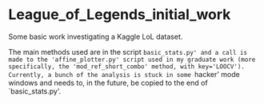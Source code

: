 # League_of_Legends_initial_work
Some basic work investigating a Kaggle LoL dataset.

The main methods used are in the script `basic_stats.py' and a call is made to the 'affine_plotter.py' script used in my graduate work (more specifically, the 'mod_ref_short_combo' method, with key='LOOCV'). Currently, a bunch of the analysis is stuck in some `hacker' mode windows and needs to, in the future, be copied to the end of `basic_stats.py'. 
